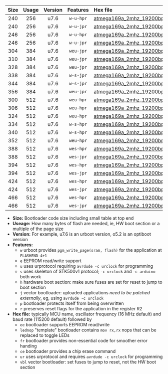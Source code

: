 |Size|Usage|Version|Features|Hex file|
|:-:|:-:|:-:|:-:|:--|
|240|256|u7.6|`w-u-hpr`|[atmega169a_2mhz_19200bps_ur.hex](https://raw.githubusercontent.com/stefanrueger/urboot/main/atmega169a_2mhz_19200bps_ur.hex)|
|240|256|u7.6|`w-u-jpr`|[atmega169a_2mhz_19200bps_ur_vbl.hex](https://raw.githubusercontent.com/stefanrueger/urboot/main/atmega169a_2mhz_19200bps_ur_vbl.hex)|
|246|256|u7.6|`w-u-hpr`|[atmega169a_2mhz_19200bps_lednop_ur.hex](https://raw.githubusercontent.com/stefanrueger/urboot/main/atmega169a_2mhz_19200bps_lednop_ur.hex)|
|246|256|u7.6|`w-u-jpr`|[atmega169a_2mhz_19200bps_lednop_ur_vbl.hex](https://raw.githubusercontent.com/stefanrueger/urboot/main/atmega169a_2mhz_19200bps_lednop_ur_vbl.hex)|
|304|384|u7.6|`weu-jpr`|[atmega169a_2mhz_19200bps_ee_ur_vbl.hex](https://raw.githubusercontent.com/stefanrueger/urboot/main/atmega169a_2mhz_19200bps_ee_ur_vbl.hex)|
|310|384|u7.6|`weu-jpr`|[atmega169a_2mhz_19200bps_ee_lednop_ur_vbl.hex](https://raw.githubusercontent.com/stefanrueger/urboot/main/atmega169a_2mhz_19200bps_ee_lednop_ur_vbl.hex)|
|328|384|u7.6|`weu-jpr`|[atmega169a_2mhz_19200bps_ee_lednop_fr_ur_vbl.hex](https://raw.githubusercontent.com/stefanrueger/urboot/main/atmega169a_2mhz_19200bps_ee_lednop_fr_ur_vbl.hex)|
|338|384|u7.6|`w-s-jpr`|[atmega169a_2mhz_19200bps_vbl.hex](https://raw.githubusercontent.com/stefanrueger/urboot/main/atmega169a_2mhz_19200bps_vbl.hex)|
|344|384|u7.6|`w-s-jpr`|[atmega169a_2mhz_19200bps_lednop_vbl.hex](https://raw.githubusercontent.com/stefanrueger/urboot/main/atmega169a_2mhz_19200bps_lednop_vbl.hex)|
|356|384|u7.6|`weu-jpr`|[atmega169a_2mhz_19200bps_ee_lednop_fr_ce_ur_vbl.hex](https://raw.githubusercontent.com/stefanrueger/urboot/main/atmega169a_2mhz_19200bps_ee_lednop_fr_ce_ur_vbl.hex)|
|300|512|u7.6|`weu-hpr`|[atmega169a_2mhz_19200bps_ee_ur.hex](https://raw.githubusercontent.com/stefanrueger/urboot/main/atmega169a_2mhz_19200bps_ee_ur.hex)|
|306|512|u7.6|`weu-hpr`|[atmega169a_2mhz_19200bps_ee_lednop_ur.hex](https://raw.githubusercontent.com/stefanrueger/urboot/main/atmega169a_2mhz_19200bps_ee_lednop_ur.hex)|
|324|512|u7.6|`weu-hpr`|[atmega169a_2mhz_19200bps_ee_lednop_fr_ur.hex](https://raw.githubusercontent.com/stefanrueger/urboot/main/atmega169a_2mhz_19200bps_ee_lednop_fr_ur.hex)|
|334|512|u7.6|`w-s-hpr`|[atmega169a_2mhz_19200bps.hex](https://raw.githubusercontent.com/stefanrueger/urboot/main/atmega169a_2mhz_19200bps.hex)|
|340|512|u7.6|`w-s-hpr`|[atmega169a_2mhz_19200bps_lednop.hex](https://raw.githubusercontent.com/stefanrueger/urboot/main/atmega169a_2mhz_19200bps_lednop.hex)|
|352|512|u7.6|`weu-hpr`|[atmega169a_2mhz_19200bps_ee_lednop_fr_ce_ur.hex](https://raw.githubusercontent.com/stefanrueger/urboot/main/atmega169a_2mhz_19200bps_ee_lednop_fr_ce_ur.hex)|
|388|512|u7.6|`wes-hpr`|[atmega169a_2mhz_19200bps_ee.hex](https://raw.githubusercontent.com/stefanrueger/urboot/main/atmega169a_2mhz_19200bps_ee.hex)|
|388|512|u7.6|`wes-jpr`|[atmega169a_2mhz_19200bps_ee_vbl.hex](https://raw.githubusercontent.com/stefanrueger/urboot/main/atmega169a_2mhz_19200bps_ee_vbl.hex)|
|394|512|u7.6|`wes-hpr`|[atmega169a_2mhz_19200bps_ee_lednop.hex](https://raw.githubusercontent.com/stefanrueger/urboot/main/atmega169a_2mhz_19200bps_ee_lednop.hex)|
|394|512|u7.6|`wes-jpr`|[atmega169a_2mhz_19200bps_ee_lednop_vbl.hex](https://raw.githubusercontent.com/stefanrueger/urboot/main/atmega169a_2mhz_19200bps_ee_lednop_vbl.hex)|
|424|512|u7.6|`wes-hpr`|[atmega169a_2mhz_19200bps_ee_lednop_fr.hex](https://raw.githubusercontent.com/stefanrueger/urboot/main/atmega169a_2mhz_19200bps_ee_lednop_fr.hex)|
|424|512|u7.6|`wes-jpr`|[atmega169a_2mhz_19200bps_ee_lednop_fr_vbl.hex](https://raw.githubusercontent.com/stefanrueger/urboot/main/atmega169a_2mhz_19200bps_ee_lednop_fr_vbl.hex)|
|466|512|u7.6|`wes-hpr`|[atmega169a_2mhz_19200bps_ee_lednop_fr_ce.hex](https://raw.githubusercontent.com/stefanrueger/urboot/main/atmega169a_2mhz_19200bps_ee_lednop_fr_ce.hex)|
|466|512|u7.6|`wes-jpr`|[atmega169a_2mhz_19200bps_ee_lednop_fr_ce_vbl.hex](https://raw.githubusercontent.com/stefanrueger/urboot/main/atmega169a_2mhz_19200bps_ee_lednop_fr_ce_vbl.hex)|

- **Size:** Bootloader code size including small table at top end
- **Useage:** How many bytes of flash are needed, ie, HW boot section or a multiple of the page size
- **Version:** For example, u7.6 is an urboot version, o5.2 is an optiboot version
- **Features:**
  + `w` urboot provides `pgm_write_page(sram, flash)` for the application at `FLASHEND-4+1`
  + `e` EEPROM read/write support
  + `u` uses urprotocol requiring `avrdude -c urclock` for programming
  + `s` uses skeleton of STK500v1 protocol; `-c urclock` and `-c arduino` both work
  + `h` hardware boot section: make sure fuses are set for reset to jump to boot section
  + `j` vector bootloader: uploaded applications *need to be patched externally*, eg, using `avrdude -c urclock`
  + `p` bootloader protects itself from being overwritten
  + `r` preserves reset flags for the application in the register R2
- **Hex file:** typically MCU name, oscillator frequency (16 MHz default) and baud rate (115200 default) followed by
  + `ee` bootloader supports EEPROM read/write
  + `lednop` "template" bootloader contains `mov rx,rx` nops that can be replaced to toggle LEDs
  + `fr` bootloader provides non-essential code for smoother error handing
  + `ce` bootloader provides a chip erase command
  + `ur` uses urprotocol and requires `avrdude -c urclock` for programming
  + `vbl` vector bootloader: set fuses to jump to reset, not the HW boot section
